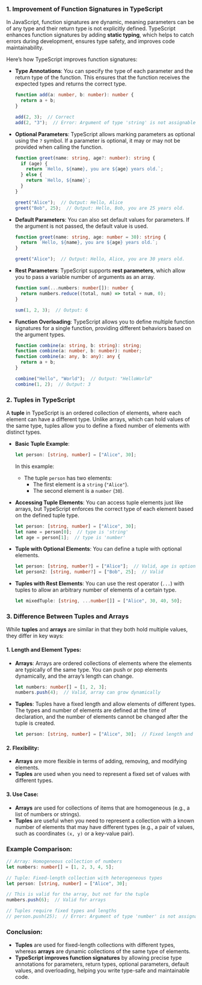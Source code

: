 ### 1. **Improvement of Function Signatures in TypeScript**

In JavaScript, function signatures are dynamic, meaning parameters can be of any type and their return type is not explicitly defined. TypeScript enhances function signatures by adding **static typing**, which helps to catch errors during development, ensures type safety, and improves code maintainability.

Here’s how TypeScript improves function signatures:

- **Type Annotations**: You can specify the type of each parameter and the return type of the function. This ensures that the function receives the expected types and returns the correct type.

  ```typescript
  function add(a: number, b: number): number {
    return a + b;
  }

  add(2, 3);  // Correct
  add(2, "3");  // Error: Argument of type 'string' is not assignable to parameter of type 'number'.
  ```

- **Optional Parameters**: TypeScript allows marking parameters as optional using the `?` symbol. If a parameter is optional, it may or may not be provided when calling the function.

  ```typescript
  function greet(name: string, age?: number): string {
    if (age) {
      return `Hello, ${name}, you are ${age} years old.`;
    } else {
      return `Hello, ${name}`;
    }
  }

  greet("Alice");  // Output: Hello, Alice
  greet("Bob", 25);  // Output: Hello, Bob, you are 25 years old.
  ```

- **Default Parameters**: You can also set default values for parameters. If the argument is not passed, the default value is used.

  ```typescript
  function greet(name: string, age: number = 30): string {
    return `Hello, ${name}, you are ${age} years old.`;
  }

  greet("Alice");  // Output: Hello, Alice, you are 30 years old.
  ```

- **Rest Parameters**: TypeScript supports **rest parameters**, which allow you to pass a variable number of arguments as an array.

  ```typescript
  function sum(...numbers: number[]): number {
    return numbers.reduce((total, num) => total + num, 0);
  }

  sum(1, 2, 3);  // Output: 6
  ```

- **Function Overloading**: TypeScript allows you to define multiple function signatures for a single function, providing different behaviors based on the argument types.

  ```typescript
  function combine(a: string, b: string): string;
  function combine(a: number, b: number): number;
  function combine(a: any, b: any): any {
    return a + b;
  }

  combine("Hello", "World");  // Output: "HelloWorld"
  combine(1, 2);  // Output: 3
  ```

### 2. **Tuples in TypeScript**

A **tuple** in TypeScript is an ordered collection of elements, where each element can have a different type. Unlike arrays, which can hold values of the same type, tuples allow you to define a fixed number of elements with distinct types.

- **Basic Tuple Example**:

  ```typescript
  let person: [string, number] = ["Alice", 30];
  ```

  In this example:
  - The tuple `person` has two elements:
    - The first element is a `string` (`"Alice"`).
    - The second element is a `number` (`30`).
  
- **Accessing Tuple Elements**:
  You can access tuple elements just like arrays, but TypeScript enforces the correct type of each element based on the defined tuple type.

  ```typescript
  let person: [string, number] = ["Alice", 30];
  let name = person[0];  // type is 'string'
  let age = person[1];  // type is 'number'
  ```

- **Tuple with Optional Elements**: You can define a tuple with optional elements.

  ```typescript
  let person: [string, number?] = ["Alice"];  // Valid, age is optional
  let person2: [string, number?] = ["Bob", 25];  // Valid
  ```

- **Tuples with Rest Elements**: You can use the rest operator (`...`) with tuples to allow an arbitrary number of elements of a certain type.

  ```typescript
  let mixedTuple: [string, ...number[]] = ["Alice", 30, 40, 50];
  ```

### 3. **Difference Between Tuples and Arrays**

While **tuples** and **arrays** are similar in that they both hold multiple values, they differ in key ways:

#### 1. **Length and Element Types**:
   - **Arrays**: Arrays are ordered collections of elements where the elements are typically of the same type. You can push or pop elements dynamically, and the array’s length can change.
     ```typescript
     let numbers: number[] = [1, 2, 3];
     numbers.push(4);  // Valid, array can grow dynamically
     ```
   - **Tuples**: Tuples have a fixed length and allow elements of different types. The types and number of elements are defined at the time of declaration, and the number of elements cannot be changed after the tuple is created.
     ```typescript
     let person: [string, number] = ["Alice", 30];  // Fixed length and types
     ```

#### 2. **Flexibility**:
   - **Arrays** are more flexible in terms of adding, removing, and modifying elements.
   - **Tuples** are used when you need to represent a fixed set of values with different types.

#### 3. **Use Case**:
   - **Arrays** are used for collections of items that are homogeneous (e.g., a list of numbers or strings).
   - **Tuples** are useful when you need to represent a collection with a known number of elements that may have different types (e.g., a pair of values, such as coordinates `(x, y)` or a key-value pair).

### Example Comparison:
```typescript
// Array: Homogeneous collection of numbers
let numbers: number[] = [1, 2, 3, 4, 5];

// Tuple: Fixed-length collection with heterogeneous types
let person: [string, number] = ["Alice", 30];

// This is valid for the array, but not for the tuple
numbers.push(6);  // Valid for arrays

// Tuples require fixed types and lengths
// person.push(25);  // Error: Argument of type 'number' is not assignable to parameter of type 'string'.
```

### Conclusion:
- **Tuples** are used for fixed-length collections with different types, whereas **arrays** are dynamic collections of the same type of elements.
- **TypeScript improves function signatures** by allowing precise type annotations for parameters, return types, optional parameters, default values, and overloading, helping you write type-safe and maintainable code.